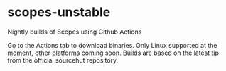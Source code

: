 # scopes-unstable
Nightly builds of Scopes using Github Actions

Go to the Actions tab to download binaries. Only Linux supported at the moment, other platforms coming soon.
Builds are based on the latest tip from the official sourcehut repository.
